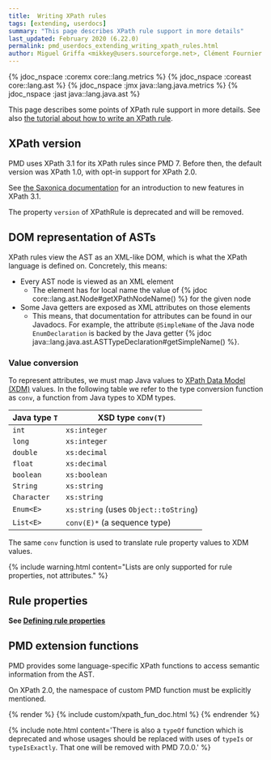 ```yaml
---
title:  Writing XPath rules
tags: [extending, userdocs]
summary: "This page describes XPath rule support in more details"
last_updated: February 2020 (6.22.0)
permalink: pmd_userdocs_extending_writing_xpath_rules.html
author: Miguel Griffa <mikkey@users.sourceforge.net>, Clément Fournier <clement.fournier76@gmail.com>
---
```



{% jdoc_nspace :coremx core::lang.metrics %}
{% jdoc_nspace :coreast core::lang.ast %}
{% jdoc_nspace :jmx java::lang.java.metrics %}
{% jdoc_nspace :jast java::lang.java.ast %}


This page describes some points of XPath rule support in more details. See
also [the tutorial about how to write an XPath rule](pmd_userdocs_extending_your_first_rule.html).

<!-- Later we can document the specific subset of XPath features our wrappers support -->

## XPath version

PMD uses XPath 3.1 for its XPath rules since PMD 7. Before then, the default version was XPath 1.0, with opt-in support for XPath 2.0.

See [the Saxonica documentation](https://www.saxonica.com/html/documentation/expressions/xpath31new.html) for an introduction to new features in XPath 3.1.

The property `version` of XPathRule is deprecated and will be removed.


## DOM representation of ASTs

XPath rules view the AST as an XML-like DOM, which is what the XPath language is
defined on. Concretely, this means:
* Every AST node is viewed as an XML element
  * The element has for local name the value of {% jdoc core::lang.ast.Node#getXPathNodeName() %}
  for the given node
* Some Java getters are exposed as XML attributes on those elements
  * This means, that documentation for attributes can be found in our Javadocs. For
  example, the attribute `@SimpleName` of the Java node `EnumDeclaration` is backed
  by the Java getter {% jdoc java::lang.java.ast.ASTTypeDeclaration#getSimpleName() %}.

### Value conversion

To represent attributes, we must map Java values to [XPath Data Model (XDM)](https://www.w3.org/TR/xpath-datamodel/) values. In the following table we refer to the type conversion function as `conv`, a function from Java types to XDM types.

| Java type `T` | XSD type `conv(T)`                    |
|---------------|---------------------------------------|
| `int`         | `xs:integer`                          |
| `long`        | `xs:integer`                          |
| `double`      | `xs:decimal`                          |
| `float`       | `xs:decimal`                          |
| `boolean`     | `xs:boolean`                          |
| `String`      | `xs:string`                           |
| `Character`   | `xs:string`                           |
| `Enum<E>`     | `xs:string` (uses `Object::toString`) |
| `List<E>`     | `conv(E)*` (a sequence type)          |

The same `conv` function is used to translate rule property values to XDM values.

{% include warning.html content="Lists are only supported for rule properties, not attributes." %}




## Rule properties

**See [Defining rule properties](pmd_userdocs_extending_defining_properties.html#for-xpath-rules)**


## PMD extension functions

PMD provides some language-specific XPath functions to access semantic
information from the AST.

On XPath 2.0, the namespace of custom PMD function must be explicitly mentioned.

{% render %}
{% include custom/xpath_fun_doc.html %}
{% endrender %}

{% include note.html content='There is also a `typeOf` function which is
deprecated and whose usages should be replaced with uses of `typeIs` or
`typeIsExactly`. That one will be removed with PMD 7.0.0.' %}


